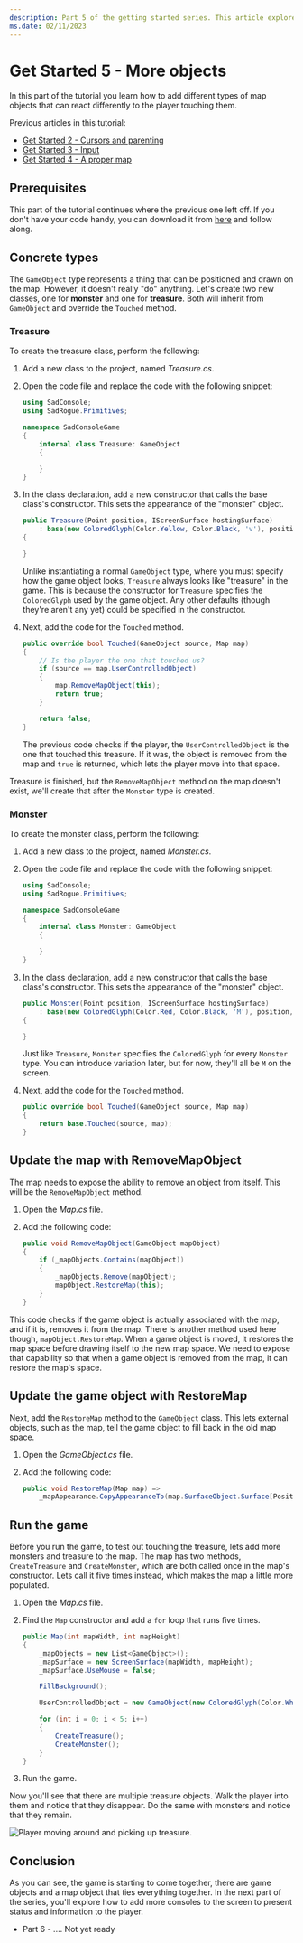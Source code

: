```yaml
---
description: Part 5 of the getting started series. This article explores creating more objects to put on the game map. The objects have code that reacts to the player touching them.
ms.date: 02/11/2023
---
```


# Get Started 5 - More objects

In this part of the tutorial you learn how to add different types of map objects that can react differently to the player touching them.

Previous articles in this tutorial:

- [Get Started 2 - Cursors and parenting](part-2-cursor-parents.md)
- [Get Started 3 - Input](part-3-input.md)
- [Get Started 4 - A proper map](part-4-mapobject.md)

## Prerequisites

This part of the tutorial continues where the previous one left off. If you don't have your code handy, you can download it from [here][code_download_4] and follow along.

## Concrete types

The `GameObject` type represents a thing that can be positioned and drawn on the map. However, it doesn't really "do" anything. Let's create two new classes, one for **monster** and one for **treasure**. Both will inherit from `GameObject` and override the `Touched` method.

### Treasure

To create the treasure class, perform the following:

01. Add a new class to the project, named _Treasure.cs_.
01. Open the code file and replace the code with the following snippet:

    ```csharp
    using SadConsole;
    using SadRogue.Primitives;
    
    namespace SadConsoleGame
    {
        internal class Treasure: GameObject
        {
    
        }
    }
    ```

01. In the class declaration, add a new constructor that calls the base class's constructor. This sets the appearance of the "monster" object.

    ```csharp
    public Treasure(Point position, IScreenSurface hostingSurface)
        : base(new ColoredGlyph(Color.Yellow, Color.Black, 'v'), position, hostingSurface)
    {

    }
    ```

    Unlike instantiating a normal `GameObject` type, where you must specify how the game object looks, `Treasure` always looks like "treasure" in the game. This is because the constructor for `Treasure` specifies the `ColoredGlyph` used by the game object. Any other defaults (though they're aren't any yet) could be specified in the constructor.

01. Next, add the code for the `Touched` method. 

    ```csharp
    public override bool Touched(GameObject source, Map map)
    {
        // Is the player the one that touched us?
        if (source == map.UserControlledObject)
        {
            map.RemoveMapObject(this);
            return true;
        }

        return false;
    }
    ```

    The previous code checks if the player, the `UserControlledObject` is the one that touched this treasure. If it was, the object is removed from the map and `true` is returned, which lets the player move into that space.

Treasure is finished, but the `RemoveMapObject` method on the map doesn't exist, we'll create that after the `Monster` type is created.

### Monster

To create the monster class, perform the following:

01. Add a new class to the project, named _Monster.cs_.
01. Open the code file and replace the code with the following snippet:

    ```csharp
    using SadConsole;
    using SadRogue.Primitives;
    
    namespace SadConsoleGame
    {
        internal class Monster: GameObject
        {
    
        }
    }
    ```

01. In the class declaration, add a new constructor that calls the base class's constructor. This sets the appearance of the "monster" object.

    ```csharp
    public Monster(Point position, IScreenSurface hostingSurface)
        : base(new ColoredGlyph(Color.Red, Color.Black, 'M'), position, hostingSurface)
    {
    
    }
    ```

    Just like `Treasure`, `Monster` specifies the `ColoredGlyph` for every `Monster` type. You can introduce variation later, but for now, they'll all be `M` on the screen.

01. Next, add the code for the `Touched` method. 

    ```csharp
    public override bool Touched(GameObject source, Map map)
    {
        return base.Touched(source, map);
    }
    ```

## Update the map with RemoveMapObject

The map needs to expose the ability to remove an object from itself. This will be the `RemoveMapObject` method.

01. Open the _Map.cs_ file.
01. Add the following code:

    ```csharp
    public void RemoveMapObject(GameObject mapObject)
    {
        if (_mapObjects.Contains(mapObject))
        {
            _mapObjects.Remove(mapObject);
            mapObject.RestoreMap(this);
        }
    }
    ```

This code checks if the game object is actually associated with the map, and if it is, removes it from the map. There is another method used here though, `mapObject.RestoreMap`. When a game object is moved, it restores the map space before drawing itself to the new map space. We need to expose that capability so that when a game object is removed from the map, it can restore the map's space.

## Update the game object with RestoreMap

Next, add the `RestoreMap` method to the `GameObject` class. This lets external objects, such as the map, tell the game object to fill back in the old map space.

01. Open the _GameObject.cs_ file.
01. Add the following code:

    ```csharp
    public void RestoreMap(Map map) =>
        _mapAppearance.CopyAppearanceTo(map.SurfaceObject.Surface[Position]);
    ```

## Run the game

Before you run the game, to test out touching the treasure, lets add more monsters and treasure to the map. The map has two methods, `CreateTreasure` and `CreateMonster`, which are both called once in the map's constructor. Lets call it five times instead, which makes the map a little more populated.

01. Open the _Map.cs_ file.
01. Find the `Map` constructor and add a `for` loop that runs five times.

    ```csharp
    public Map(int mapWidth, int mapHeight)
    {
        _mapObjects = new List<GameObject>();
        _mapSurface = new ScreenSurface(mapWidth, mapHeight);
        _mapSurface.UseMouse = false;

        FillBackground();

        UserControlledObject = new GameObject(new ColoredGlyph(Color.White, Color.Black, 2), _mapSurface.Surface.Area.Center, _mapSurface);

        for (int i = 0; i < 5; i++)
        {
            CreateTreasure();
            CreateMonster();
        }
    }

01. Run the game.

Now you'll see that there are multiple treasure objects. Walk the player into them and notice that they disappear. Do the same with monsters and notice that they remain.

![Player moving around and picking up treasure.](images/part-5-more-objects/treasure_pickup.gif)

## Conclusion

As you can see, the game is starting to come together, there are game objects and a map object that ties everything together. In the next part of the series, you'll explore how to add more consoles to the screen to present status and information to the player.

- Part 6 - .... Not yet ready

[code_download_4]: projects/Part4.zip
